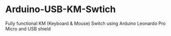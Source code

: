 # Arduino-USB-KM-Swtich
Fully functional KM (Keyboard &amp; Mouse) Switch using Arduino Leonardo Pro Micro and USB shield
